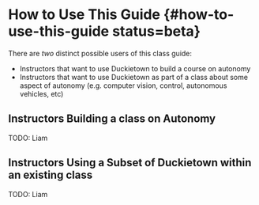 # How to Use This Guide {#how-to-use-this-guide status=beta}

There are *two* distinct possible users of this class guide:

 - Instructors that want to use Duckietown to build a course on autonomy
 - Instructors that want to use Duckietown as part of a class about some aspect of autonomy (e.g. computer vision, control, autonomous vehicles, etc)


## Instructors Building a class on Autonomy

TODO: Liam

## Instructors Using a Subset of Duckietown within an existing class

TODO: Liam
